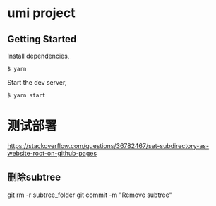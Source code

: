 # umi project

## Getting Started

Install dependencies,

```bash
$ yarn
```

Start the dev server,

```bash
$ yarn start
```


# 测试部署

https://stackoverflow.com/questions/36782467/set-subdirectory-as-website-root-on-github-pages

## 删除subtree
git rm -r subtree_folder
git commit -m "Remove subtree"
